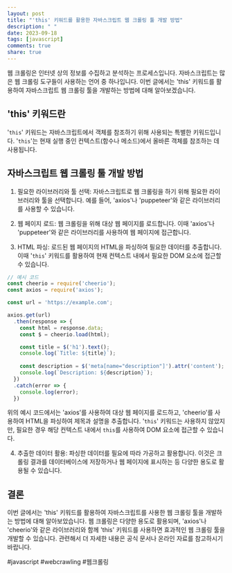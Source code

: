 ```yaml
---
layout: post
title: "'this' 키워드를 활용한 자바스크립트 웹 크롤링 툴 개발 방법"
description: " "
date: 2023-09-18
tags: [javascript]
comments: true
share: true
---
```


웹 크롤링은 인터넷 상의 정보를 수집하고 분석하는 프로세스입니다. 자바스크립트는 많은 웹 크롤링 도구들이 사용하는 언어 중 하나입니다. 이번 글에서는 'this' 키워드를 활용하여 자바스크립트 웹 크롤링 툴을 개발하는 방법에 대해 알아보겠습니다.

## 'this' 키워드란

'`this`' 키워드는 자바스크립트에서 객체를 참조하기 위해 사용되는 특별한 키워드입니다. '`this`'는 현재 실행 중인 컨텍스트(함수나 메소드)에서 올바른 객체를 참조하는 데 사용됩니다.

## 자바스크립트 웹 크롤링 툴 개발 방법

1. 필요한 라이브러리와 툴 선택: 자바스크립트로 웹 크롤링을 하기 위해 필요한 라이브러리와 툴을 선택합니다. 예를 들어, 'axios'나 'puppeteer'와 같은 라이브러리를 사용할 수 있습니다.

2. 웹 페이지 로드: 웹 크롤링을 위해 대상 웹 페이지를 로드합니다. 이때 'axios'나 'puppeteer'와 같은 라이브러리를 사용하여 웹 페이지에 접근합니다.

3. HTML 파싱: 로드된 웹 페이지의 HTML을 파싱하여 필요한 데이터를 추출합니다. 이때 '`this`' 키워드를 활용하여 현재 컨텍스트 내에서 필요한 DOM 요소에 접근할 수 있습니다.

```javascript
// 예시 코드
const cheerio = require('cheerio');
const axios = require('axios');

const url = 'https://example.com';

axios.get(url)
  .then(response => {
    const html = response.data;
    const $ = cheerio.load(html);

    const title = $('h1').text();
    console.log(`Title: ${title}`);
    
    const description = $('meta[name="description"]').attr('content');
    console.log(`Description: ${description}`);
  })
  .catch(error => {
    console.log(error);
  })
```

위의 예시 코드에서는 'axios'를 사용하여 대상 웹 페이지를 로드하고, 'cheerio'를 사용하여 HTML을 파싱하여 제목과 설명을 추출합니다. '`this`' 키워드는 사용하지 않았지만, 필요한 경우 해당 컨텍스트 내에서 `this`를 사용하여 DOM 요소에 접근할 수 있습니다.

4. 추출한 데이터 활용: 파싱한 데이터를 필요에 따라 가공하고 활용합니다. 이것은 크롤링 결과를 데이터베이스에 저장하거나 웹 페이지에 표시하는 등 다양한 용도로 활용될 수 있습니다.

## 결론

이번 글에서는 'this' 키워드를 활용하여 자바스크립트를 사용한 웹 크롤링 툴을 개발하는 방법에 대해 알아보았습니다. 웹 크롤링은 다양한 용도로 활용되며, 'axios'나 'cheerio'와 같은 라이브러리와 함께 'this' 키워드를 사용하면 효과적인 웹 크롤링 툴을 개발할 수 있습니다. 관련해서 더 자세한 내용은 공식 문서나 온라인 자료를 참고하시기 바랍니다.

#javascript #webcrawling #웹크롤링